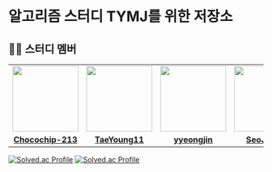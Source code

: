 # 알고리즘 스터디 TYMJ를 위한 저장소
## 🧑‍💻 스터디 멤버

<table>
 <tr>
    <td align="center"><a href="https://github.com/Chocochip-213"><img src="https://avatars.githubusercontent.com/Chocochip-213" width="130px;" alt=""></a></td>
    <td align="center"><a href="https://github.com/TaeYoung11"><img src="https://avatars.githubusercontent.com/TaeYoung11" width="130px;" alt=""></a></td>
    <td align="center"><a href="https://github.com/yyeongjin"><img src="https://avatars.githubusercontent.com/yyeongjin" width="130px;" alt=""></a></td>
    <td align="center"><a href="https://github.com/SeoJumee"><img src="https://avatars.githubusercontent.com/SeoJumee" width="130px;" alt=""></a></td>
  </tr>
  <tr>
    <td align="center"><a href="https://github.com/Chocochip-213"><b>Chocochip-213</b></a></td>
    <td align="center"><a href="https://github.com/TaeYoung11"><b>TaeYoung11</b></a></td>
    <td align="center"><a href="https://github.com/yyeongjin"><b>yyeongjin</b></a></td>
    <td align="center"><a href="https://github.com/SeoJumee"><b>SeoJumee</b></a></td>
  </tr>
</table>

[![Solved.ac Profile](http://mazassumnida.wtf/api/v2/generate_badge?boj=kmw1638)](https://solved.ac/kmw1638/)
[![Solved.ac Profile](http://mazassumnida.wtf/api/v2/generate_badge?boj=yeongjin2024)](https://solved.ac/yeongjin2024/)

